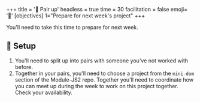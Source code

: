 +++
title = '🎵 Pair up'
headless = true
time = 30
facilitation = false
emoji= '🧩'
[objectives]
1="Prepare for next week's project"
+++

You'll need to take this time to prepare for next week.

## 🧰 Setup

1. You'll need to split up into pairs with someone you've not worked with before.
2. Together in your pairs, you'll need to choose a project from the `mini-dom` section of the Module-JS2 repo. Together you'll need to coordinate how you can meet up during the week to work on this project together. Check your availability.
